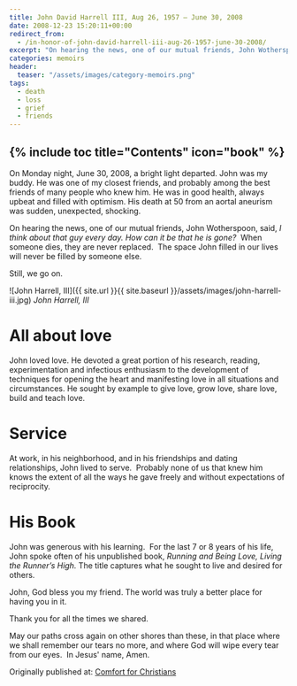 ```yaml
---
title: John David Harrell III, Aug 26, 1957 – June 30, 2008
date: 2008-12-23 15:20:11+00:00
redirect_from:
  - /in-honor-of-john-david-harrell-iii-aug-26-1957-june-30-2008/
excerpt: "On hearing the news, one of our mutual friends, John Wotherspoon, said, I think about that guy every day. How can it be that he is gone?"
categories: memoirs
header:
  teaser: "/assets/images/category-memoirs.png"
tags: 
  - death
  - loss
  - grief
  - friends
---
```

{% include toc title="Contents" icon="book" %}
---
On Monday night, June 30, 2008, a bright light departed. John was my buddy. He was one of my closest friends, and probably among the best friends of many people who knew him. He was in good health, always upbeat and filled with optimism. His death at 50 from an aortal aneurism was sudden, unexpected, shocking.

On hearing the news, one of our mutual friends, John Wotherspoon, said, *I think about that guy every day. How can it be that he is gone?*  When someone dies, they are never replaced.  The space John filled in our lives will never be filled by someone else.  

Still, we go on.

![John Harrell, III]({{ site.url }}{{ site.baseurl }}/assets/images/john-harrell-iii.jpg)
*John Harrell, III*

# All about love

John loved love. He devoted a great portion of his research, reading, experimentation and infectious enthusiasm to the development of techniques for opening the heart and manifesting love in all situations and circumstances. He sought by example to give love, grow love, share love, build and teach love.

# Service

At work, in his neighborhood, and in his friendships and dating relationships, John lived to serve.  Probably none of us that knew him knows the extent of all the ways he gave freely and without expectations of reciprocity.

# His Book

John was generous with his learning.  For the last 7 or 8 years of his life, John spoke often of his unpublished book, *Running and Being Love, Living the Runner’s High.* The title captures what he sought to live and desired for others.

John, God bless you my friend. The world was truly a better place for having you in it.

Thank you for all the times we shared.

May our paths cross again on other shores than these, in that place where we shall remember our tears no more, and where God will wipe every tear from our eyes.  In Jesus' name, Amen.

<div>Originally published at: <a href='http://www.alecsatin.com/'>Comfort for Christians</a></div>
